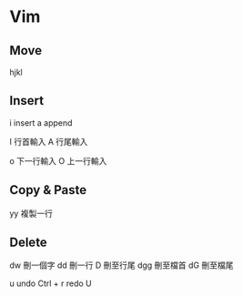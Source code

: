 Vim
===

## Move
hjkl

## Insert
i insert
a append

I 行首輸入
A 行尾輸入

o 下一行輸入
O 上一行輸入

## Copy & Paste
yy 複製一行


## Delete
dw 刪一個字
dd 刪一行
D 刪至行尾
dgg 刪至檔首
dG 刪至檔尾


u undo
Ctrl + r redo
U 

